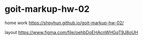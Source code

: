 # goit-markup-hw-02
home work https://shpyhun.github.io/goit-markup-hw-02/

layout https://www.figma.com/file/oehbDoEHAcnWHGqT9J8oUH 
